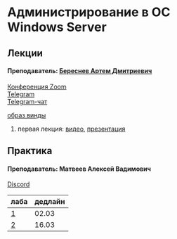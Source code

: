 # Администрирование в ОС Windows Server

## Лекции

#### Преподаватель: [Береснев Артем Дмитриевич](https://isu.ifmo.ru/pls/apex/f?p=2143:3:111244859593082::NO::PID:112280)

[Конференция Zoom](https://us02web.zoom.us/j/4877431045?pwd=U3hjSDB6YjRLNGgwWUdBN0dUaGhoQT09)   
[Telegram](https://t.me/ITSMDao)   
[Telegram-чат](https://t.me/ITSMDaoChat)

[образ винды](https://niuitmo-my.sharepoint.com/personal/112280_niuitmo_ru/_layouts/15/onedrive.aspx?id=%2Fpersonal%2F112280%5Fniuitmo%5Fru%2FDocuments%2F%D0%94%D0%BE%D1%81%D1%82%D1%83%D0%BF%D0%BD%D0%BE%20%D0%B2%D1%81%D0%B5%D0%BC%2Fwindows2012%2D2%2Evdi%2E7z&parent=%2Fpersonal%2F112280%5Fniuitmo%5Fru%2FDocuments%2F%D0%94%D0%BE%D1%81%D1%82%D1%83%D0%BF%D0%BD%D0%BE%20%D0%B2%D1%81%D0%B5%D0%BC&originalPath=aHR0cHM6Ly9uaXVpdG1vLW15LnNoYXJlcG9pbnQuY29tLzp1Oi9nL3BlcnNvbmFsLzExMjI4MF9uaXVpdG1vX3J1L0VaR2hEdnRjLWV4UGswQ3VGV2lOYXlnQnh5dGpUNWd0enJZdWdjRjV0UWFDbHc_cnRpbWU9clowc1R0VG0yRWc)

1. первая лекция: [видео](https://yadi.sk/i/Ugg5qP1WftF7Pw), [презентация](https://drive.google.com/file/d/17Df7Zn6earfCEB4-WWq-wbrjW4a7jxDq/view) 

## Практика

#### Преподаватель: Матвеев Алексей Вадимович

[Discord](https://vk.com/away.php?to=https%3A%2F%2Fdiscord.gg%2FM2X94XJp&cc_key=)

| лаба | дедлайн |
| :--- | :--- |
| [1](https://docs.google.com/document/d/1fq23Y7y4b5CqXv57lEvxWps_OFsMsUKE/edit) | 02.03 |
| [2](https://docs.google.com/document/d/1-WJeCiLpRSjYH0LuHcTrcb4skwdq66dM/edit) | 16.03 |

